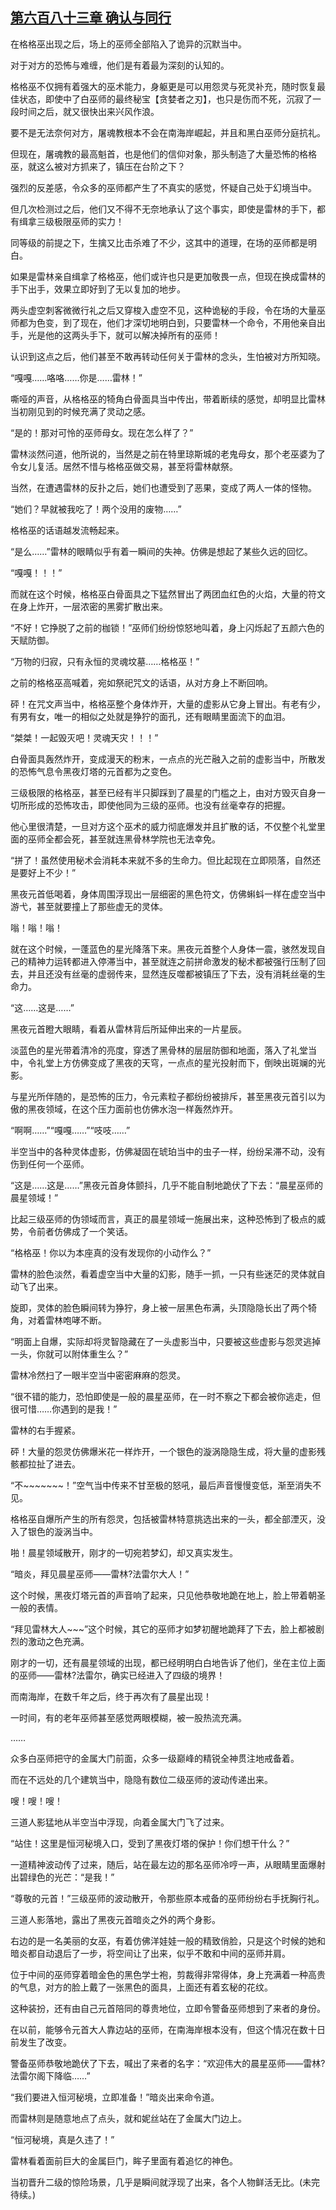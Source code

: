 ## [第六百八十三章 确认与同行](https://www.xxbiquge.com/11_11222/8988019.html)


  在格格巫出现之后，场上的巫师全部陷入了诡异的沉默当中。

  对于对方的恐怖与难缠，他们是有着最为深刻的认知的。

  格格巫不仅拥有着强大的巫术能力，身躯更是可以用怨灵与死灵补充，随时恢复最佳状态，即使中了白巫师的最终秘宝【贪婪者之刃】，也只是伤而不死，沉寂了一段时间之后，就又很快出来兴风作浪。

  要不是无法奈何对方，屠魂教根本不会在南海岸崛起，并且和黑白巫师分庭抗礼。

  但现在，屠魂教的最高魁首，也是他们的信仰对象，那头制造了大量恐怖的格格巫，就这么被对方抓来了，镇压在台阶之下？

  强烈的反差感，令众多的巫师都产生了不真实的感觉，怀疑自己处于幻境当中。

  但几次检测过之后，他们又不得不无奈地承认了这个事实，即使是雷林的手下，都有缉拿三级极限巫师的实力！

  同等级的前提之下，生擒又比击杀难了不少，这其中的道理，在场的巫师都是明白。

  如果是雷林亲自缉拿了格格巫，他们或许也只是更加敬畏一点，但现在换成雷林的手下出手，效果立即好到了无以复加的地步。

  两头虚空刺客微微行礼之后又穿梭入虚空不见，这种诡秘的手段，令在场的大量巫师都为色变，到了现在，他们才深切地明白到，只要雷林一个命令，不用他亲自出手，光是他的这两头手下，就可以解决掉所有的巫师！

  认识到这点之后，他们甚至不敢再转动任何关于雷林的念头，生怕被对方所知晓。

  “嘎嘎……咯咯……你是……雷林！”

  嘶哑的声音，从格格巫的犄角白骨面具当中传出，带着断续的感觉，却明显比雷林当初刚见到的时候充满了灵动之感。

  “是的！那对可怜的巫师母女。现在怎么样了？”

  雷林淡然问道，他所说的，当然是之前在特里琼斯城的老鬼母女，那个老巫婆为了令女儿复活。居然不惜与格格巫做交易，甚至将雷林献祭。

  当然，在遭遇雷林的反扑之后，她们也遭受到了恶果，变成了两人一体的怪物。

  “她们？早就被我吃了！两个没用的废物……”

  格格巫的话语越发流畅起来。

  “是么……”雷林的眼睛似乎有着一瞬间的失神。仿佛是想起了某些久远的回忆。

  “嘎嘎！！！”

  而就在这个时候，格格巫白骨面具之下猛然冒出了两团血红色的火焰，大量的符文在身上炸开，一层浓密的黑雾扩散出来。

  “不好！它挣脱了之前的枷锁！”巫师们纷纷惊怒地叫着，身上闪烁起了五颜六色的天赋防御。

  “万物的归寂，只有永恒的灵魂坟墓……格格巫！”

  之前的格格巫高喊着，宛如祭祀咒文的话语，从对方身上不断回响。

  砰！在咒文声当中，格格巫整个身体炸开，大量的虚影从它身上冒出。有老有少，有男有女，唯一的相似之处就是狰狞的面孔，还有眼睛里面流下的血泪。

  “桀桀！一起毁灭吧！灵魂天灾！！！”

  白骨面具轰然炸开，变成漫天的粉末，一点点的光芒融入之前的虚影当中，所散发的恐怖气息令黑夜灯塔的元首都为之变色。

  三级极限的格格巫，甚至已经有半只脚踩到了晨星的门槛之上，由对方毁灭自身一切所形成的恐怖攻击，即使他同为三级的巫师。也没有丝毫幸存的把握。

  他心里很清楚，一旦对方这个巫术的威力彻底爆发并且扩散的话，不仅整个礼堂里面的巫师全都会死，甚至就连黑骨林学院也无法幸免。

  “拼了！虽然使用秘术会消耗本来就不多的生命力。但比起现在立即陨落，自然还是要好上不少！”

  黑夜元首低喝着，身体周围浮现出一层细密的黑色符文，仿佛蝌蚪一样在虚空当中游弋，甚至就要撞上了那些虚无的灵体。

  嗡！嗡！嗡！

  就在这个时候，一蓬蓝色的星光降落下来。黑夜元首整个人身体一震，骇然发现自己的精神力运转都进入停滞当中，甚至就连之前拼命激发的秘术都被强行压制了回去，并且还没有丝毫的虚弱传来，显然连反噬都被镇压了下去，没有消耗丝毫的生命力。

  “这……这是……”

  黑夜元首瞪大眼睛，看着从雷林背后所延伸出来的一片星辰。

  淡蓝色的星光带着清冷的亮度，穿透了黑骨林的层层防御和地面，落入了礼堂当中，令礼堂上方仿佛变成了黑夜的天穹，一点点的星光投射而下，倒映出斑斓的光影。

  与星光所伴随的，是恐怖的压力，令元素粒子都纷纷被排斥，甚至黑夜元首引以为傲的黑夜领域，在这个压力面前也仿佛水泡一样轰然炸开。

  “啊啊……”“嘎嘎……”“吱吱……”

  半空当中的各种灵体虚影，仿佛凝固在琥珀当中的虫子一样，纷纷呆滞不动，没有伤到任何一个巫师。

  “这是……这是……”黑夜元首身体颤抖，几乎不能自制地跪伏了下去：“晨星巫师的晨星领域！”

  比起三级巫师的伪领域而言，真正的晨星领域一施展出来，这种恐怖到了极点的威势，令前者仿佛成了一个笑话。

  “格格巫！你以为本座真的没有发现你的小动作么？”

  雷林的脸色淡然，看着虚空当中大量的幻影，随手一抓，一只有些迷茫的灵体就自动飞了出来。

  旋即，灵体的脸色瞬间转为狰狞，身上被一层黑色布满，头顶隐隐长出了两个犄角，对着雷林咆哮不断。

  “明面上自爆，实际却将灵智隐藏在了一头虚影当中，只要被这些虚影与怨灵逃掉一头，你就可以附体重生么？”

  雷林冷然扫了一眼半空当中密密麻麻的怨灵。

  “很不错的能力，恐怕即使是一般的晨星巫师，在一时不察之下都会被你逃走，但很可惜……你遇到的是我！”

  雷林的右手握紧。

  砰！大量的怨灵仿佛爆米花一样炸开，一个银色的漩涡隐隐生成，将大量的虚影残骸都拉扯了进去。

  “不~~~~~~~！”空气当中传来不甘至极的怒吼，最后声音慢慢变低，渐至消失不见。

  格格巫自爆所产生的所有怨灵，包括被雷林特意挑选出来的一头，都全部湮灭，没入了银色的漩涡当中。

  啪！晨星领域散开，刚才的一切宛若梦幻，却又真实发生。

  “暗炎，拜见晨星巫师——雷林?法雷尔大人！”

  这个时候，黑夜灯塔元首的声音响了起来，只见他恭敬地跪在地上，脸上带着朝圣一般的表情。

  “拜见雷林大人~~~”这个时候，其它的巫师才如梦初醒地跪拜了下去，脸上都被剧烈的激动之色充满。

  刚才的一切，还有晨星领域的出现，都已经明明白白地告诉了他们，坐在主位上面的巫师——雷林?法雷尔，确实已经进入了四级的境界！

  而南海岸，在数千年之后，终于再次有了晨星出现！

  一时间，有的老年巫师甚至感觉两眼模糊，被一股热流充满。

  ……

  众多白巫师把守的金属大门前面，众多一级巅峰的精锐全神贯注地戒备着。

  而在不远处的几个建筑当中，隐隐有数位二级巫师的波动传递出来。

  嗖！嗖！嗖！

  三道人影猛地从半空当中浮现，向着金属大门飞了过来。

  “站住！这里是恒河秘境入口，受到了黑夜灯塔的保护！你们想干什么？”

  一道精神波动传了过来，随后，站在最左边的那名巫师冷哼一声，从眼睛里面爆射出碧绿色的光芒：“是我！”

  “尊敬的元首！”三级巫师的波动散开，令那些原本戒备的巫师纷纷右手抚胸行礼。

  三道人影落地，露出了黑夜元首暗炎之外的两个身影。

  右边的是一名美丽的女巫，有着仿佛洋娃娃一般的精致俏脸，只是这个时候的她和暗炎都自动退后了一步，将空间让了出来，似乎不敢和中间的巫师并肩。

  位于中间的巫师穿着暗金色的黑色学士袍，剪裁得非常得体，身上充满着一种高贵的气息，对方的脸上戴了一张黑色的面具，上面还有着玄秘的花纹。

  这种装扮，还有由自己元首陪同的尊贵地位，立即令警备巫师想到了来者的身份。

  在以前，能够令元首大人靠边站的巫师，在南海岸根本没有，但这个情况在数十日前发生了改变。

  警备巫师恭敬地跪伏了下去，喊出了来者的名字：“欢迎伟大的晨星巫师——雷林?法雷尔阁下降临……”

  “我们要进入恒河秘境，立即准备！”暗炎出来命令道。

  而雷林则是随意地点了点头，就和妮丝站在了金属大门边上。

  “恒河秘境，真是久违了！”

  雷林看着面前巨大的金属巨门，眸子里面有着追忆的神色。

  当初晋升二级的惊险场景，几乎是瞬间就浮现了出来，各个人物鲜活无比。(未完待续。)
